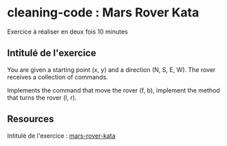 # cleaning-code : Mars Rover Kata

Exercice à réaliser en deux fois 10 minutes

## Intitulé de l'exercice

You are given a starting point (x, y) and a direction (N, S, E, W). The rover receives a collection of commands.

Implements the command that move the rover (f, b), implement the method that turns the rover (l, r).

## Resources

Intitulé de l'exercice : [mars-rover-kata](https://kata-log.rocks/mars-rover-kata)

